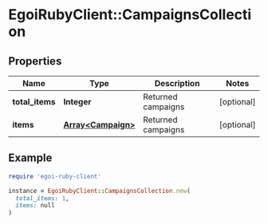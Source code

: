 # EgoiRubyClient::CampaignsCollection

## Properties

| Name | Type | Description | Notes |
| ---- | ---- | ----------- | ----- |
| **total_items** | **Integer** | Returned campaigns | [optional] |
| **items** | [**Array&lt;Campaign&gt;**](Campaign.md) | Returned campaigns | [optional] |

## Example

```ruby
require 'egoi-ruby-client'

instance = EgoiRubyClient::CampaignsCollection.new(
  total_items: 1,
  items: null
)
```

